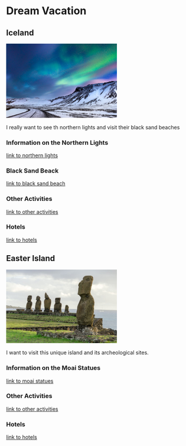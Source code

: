 # Dream Vacation

## Iceland

<img src=images/iceland.jpg width="300">

I really want to see th northern lights and visit their black sand beaches

### Information on the Northern Lights

[link to northern lights](https://guidetoiceland.is/the-northern-lights/how-to-find-the-northern-lights-in-iceland)

### Black Sand Beack

[link to black sand beach](https://guidetoiceland.is/travel-iceland/drive/reynisfjara)

### Other Activities

[link to other activities](https://www.thecrazytourist.com/25-best-things-iceland/a)

### Hotels

[link to hotels](https://www.tripadvisor.com/Hotels-g189970-Reykjavik_Capital_Region-Hotels.html)



## Easter Island

<img src=images/easter_island.jpg width="300">

I want to visit this unique island and its archeological sites.

### Information on the Moai Statues

[link to moai statues](https://www.easterisland.travel/easter-island-facts-and-info/moai-statues/)

### Other Activities

[link to other activities](https://www.tripadvisor.com/Attraction_Products-g316040-Easter_Island.html)

### Hotels

[link to hotels](https://www.tripadvisor.com/Hotels-g316040-Easter_Island-Hotels.html)